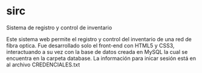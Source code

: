 # sirc
Sistema de registro y control de inventario

Este sistema web permite el registro y control del inventario de una red de fibra optica. Fue desarrollado solo el front-end con HTML5 y CSS3, interactuando a su vez con la base de datos creada en MySQL la cual se encuentra en la carpeta database. La información para inicar sesión está en al archivo CREDENCIALES.txt  
